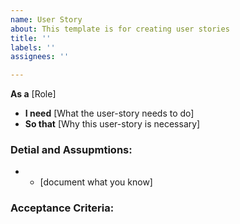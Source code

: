 ```yaml
---
name: User Story
about: This template is for creating user stories
title: ''
labels: ''
assignees: ''

---
```


**As a** [Role]
- **I need** [What the user-story needs to do]
- **So that** [Why this user-story is necessary]


### Detial and Assupmtions:
- * [document what you know]


### Acceptance Criteria:
